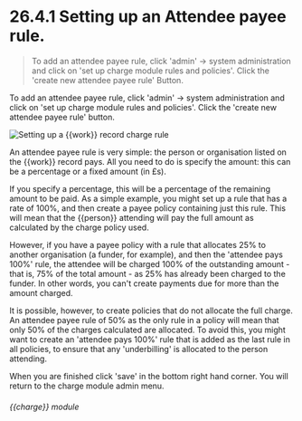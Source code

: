 # 26.4.1    Setting up an Attendee payee rule.

> To add an attendee payee rule, click 'admin' -> system administration and click on 'set up charge module rules and policies'. Click the 'create new attendee payee rule' Button. 

To add an attendee payee rule, click 'admin' -> system administration and click on 'set up charge module rules and policies'. Click the 'create new attendee payee rule' button. 

![Setting up a {{work}} record charge rule]({{imgpath}}252a.png)

An attendee payee rule is very simple: the person or organisation listed on the {{work}} record pays. All you need to do is specify the amount: this can be a percentage or a fixed amount (in £s). 

If you specify a percentage, this will be a percentage of the remaining amount to be paid. As a simple example, you might set up a rule that has a rate of 100%, and then create a payee policy containing just this rule. This will mean that the {{person}} attending will pay the full amount as calculated by the charge policy used. 

However, if you have a payee policy with a rule that allocates 25% to another organisation (a funder, for example), and then the 'attendee pays 100%' rule, the attendee will be charged 100% of the outstanding amount - that is, 75% of the total amount - as 25% has already been charged to the funder. In other words, you can't create payments due for more than the amount charged. 

It is possible, however, to create policies that do not allocate the full charge. An attendee payee rule of 50% as the only rule in a policy will mean that only 50% of the charges calculated are allocated. To avoid this, you might want to create an 'attendee pays 100%' rule that is added as the last rule in all policies, to ensure that any 'underbilling' is allocated to the person attending. 

When you are finished click 'save' in the bottom right hand corner. You will return to the charge module admin menu. 

###### {{charge}} module

